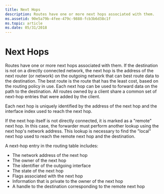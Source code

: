 ```yaml
---
title: Next Hops
description: Routes have one or more next hops associated with them.
ms.assetid: 90e5a79b-4fee-479c-9888-fcb3b6d38c1f
ms.topic: article
ms.date: 05/31/2018
---
```


# Next Hops

Routes have one or more next hops associated with them. If the destination is not on a directly connected network, the next hop is the address of the next router (or network) on the outgoing network that can best route data to the destination. The best route is the route that has the least cost, based on the routing policy in use. Each next hop can be used to forward data on the path to the destination. All routes owned by a client share a common set of next-hop entries that were added by the client.

Each next hop is uniquely identified by the address of the next hop and the interface index used to reach the next hop.

If the next hop itself is not directly connected, it is marked as a "remote" next hop. In this case, the forwarder must perform another lookup using the next hop's network address. This lookup is necessary to find the "local" next hop used to reach the remote next hop and the destination.

A next-hop entry in the routing table includes:

-   The network address of the next hop
-   The owner of the next hop
-   The identifier of the outgoing interface
-   The state of the next hop
-   Flags associated with the next hop
-   Information that is private to the owner of the next hop
-   A handle to the destination corresponding to the remote next hop

 

 




